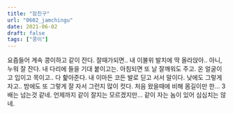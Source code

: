 ```yaml
---
title: "잠친구"
url: "0602_jamchingu"
date: 2021-06-02
draft: false
tags: ["콩이"]
---
```

요즘들어 계속 콩이하고 같이 잔다. 잘때가되면.. 내 이불위 발치에 딱 올라앉아.. 아니, 누워 잘 잔다. 내 다리에 들을 기대 붙이고는. 아침되면 또 날 잘깨워도 주고. 온 얼굴이고 입이고 목이고.. 다 핥아준다. 내 이마든 코든 발로 딛고 서서 말이다. 낮에도 그렇게 자고.. 밤에도 또 그렇게 잘 자서 그런지 많이 컷다. 처음 왔을때에 비해 몸길이만 한... 3배는 넘는것 같네. 언제까지 같이 잘지는 모르겠지만... 같이 자는 놈이 있어 심심치는 않네.
